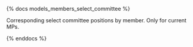 {% docs models_members_select_committee %}

Corresponding select committee positions by member.
Only for current MPs.

{% enddocs %}
